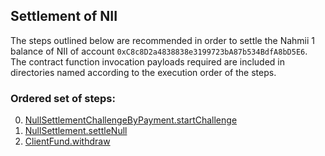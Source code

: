 ## Settlement of NII
The steps outlined below are recommended in order to settle the Nahmii 1 balance of NII of account `0xC8c8D2a4838838e3199723bA87b534BdfA8bD5E6`. The contract function invocation payloads required are included in directories named according to the execution order of the steps.
### Ordered set of steps:
0. [NullSettlementChallengeByPayment.startChallenge](https://etherscan.io/address/0x34fe0c8100dc8ec65e50ff195faa93297ebf4f19#writeContract)
1. [NullSettlement.settleNull](https://etherscan.io/address/0x4dd0200874480fa4a6e72a6a9a4d020aff338085#writeContract)
2. [ClientFund.withdraw](https://etherscan.io/address/0xcc8d82f6ba952966e63001c7b320eef2ae729099#writeContract)
